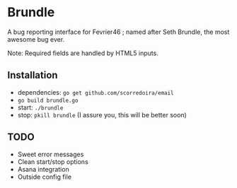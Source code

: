 Brundle
=======

A bug reporting interface for Fevrier46 ; named after Seth Brundle, the most awesome bug ever.

Note: Required fields are handled by HTML5 inputs.

Installation
------------

* dependencies: `go get github.com/scorredoira/email`
* `go build brundle.go`
* start: `./brundle`
* stop: `pkill brundle` (I assure you, this will be better soon)

TODO
----

* Sweet error messages
* Clean start/stop options
* Asana integration
* Outside config file
